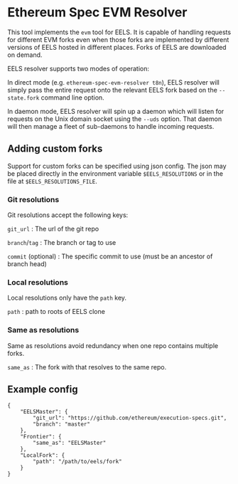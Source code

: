 # Ethereum Spec EVM Resolver

This tool implements the `evm` tool for EELS. It is capable of handling
requests for different EVM forks even when those forks are implemented by
different versions of EELS hosted in different places. Forks of EELS are
downloaded on demand.

EELS resolver supports two modes of operation:

In direct mode (e.g. `ethereum-spec-evm-resolver t8n`), EELS resolver
will simply pass the entire request onto the relevant EELS fork based on the
`--state.fork` command line option.

In daemon mode, EELS resolver will spin up a daemon which will listen for
requests on the Unix domain socket using the `--uds` option. That daemon will
then manage a fleet of sub-daemons to handle incoming requests.

## Adding custom forks

Support for custom forks can be specified using json config. The json may be
placed directly in the environment variable `$EELS_RESOLUTIONS` or in the file
at `$EELS_RESOLUTIONS_FILE`.

### Git resolutions

Git resolutions accept the following keys:

`git_url`
: The url of the git repo

`branch`/`tag`
: The branch or tag to use

`commit` (optional)
: The specific commit to use (must be an ancestor of
branch head)

### Local resolutions

Local resolutions only have the `path` key.

`path`
: path to roots of EELS clone

###  Same as resolutions

Same as resolutions avoid redundancy when one repo contains multiple forks.

`same_as`
: The fork with that resolves to the same repo.

## Example config
```
{
    "EELSMaster": {
        "git_url": "https://github.com/ethereum/execution-specs.git",
        "branch": "master"
    },
    "Frontier": {
        "same_as": "EELSMaster"
    },
    "LocalFork": {
        "path": "/path/to/eels/fork"
    }    
}
```

